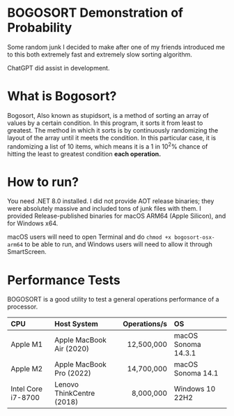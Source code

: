 # BOGOSORT Demonstration of Probability
Some random junk I decided to make after one of my friends introduced me to this both extremely fast and extremely slow sorting algorithm. 

ChatGPT did assist in development.

# What is Bogosort?
Bogosort, Also known as stupidsort, is a method of sorting an array of values by a certain condition. In this program, it sorts it from least to greatest. The method in which it sorts is by continuously randomizing the layout of the array until it meets the condition. In this particular case, it is randomizing a list of 10 items, which means it is a 1 in 10<sup>2</sup>% chance of hitting the least to greatest condition **each operation.**

# How to run?
You need .NET 8.0 installed. I did not provide AOT release binaries; they were absolutely massive and included tons of junk files with them. I provided Release-published binaries for macOS ARM64 (Apple Silicon), and for Windows x64.

macOS users will need to open Terminal and do ``chmod +x bogosort-osx-arm64`` to be able to run, and Windows users will need to allow it through SmartScreen.

# Performance Tests
BOGOSORT is a good utility to test a general operations performance of a processor.

| CPU         | Host System  | Operations/s  | OS |
| :---        | :---         |          ---: | :--- |
| Apple M1    | Apple MacBook Air (2020) |12,500,000| macOS Sonoma 14.3.1 |
| Apple M2    | Apple MacBook Pro (2022) |14,700,000| macOS Sonoma 14.1 |
| Intel Core i7-8700| Lenovo ThinkCentre (2018) |8,000,000| Windows 10 22H2 |
